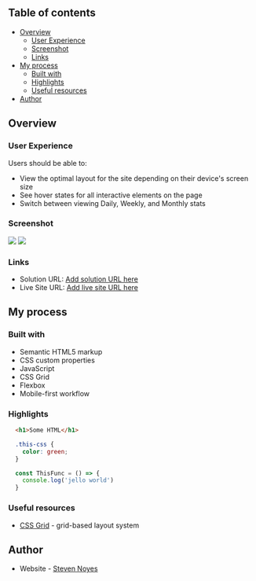## Table of contents

- [Overview](#overview)
  - [User Experience](#user-experience)
  - [Screenshot](#screenshot)
  - [Links](#links)
- [My process](#my-process)
  - [Built with](#built-with)
  - [Highlights](#highlights)
  - [Useful resources](#useful-resources)
- [Author](#author)


## Overview

### User Experience

Users should be able to:

- View the optimal layout for the site depending on their device's screen size
- See hover states for all interactive elements on the page
- Switch between viewing Daily, Weekly, and Monthly stats

### Screenshot

![](./screenshot.jpg)
![](./screenshot.jpg)


### Links

- Solution URL: [Add solution URL here](https://github.com/SteveNoyes/time-tracking-dashboard)
- Live Site URL: [Add live site URL here](https://stevenoyes.github.io/time-tracking-dashboard/)

## My process

### Built with

- Semantic HTML5 markup
- CSS custom properties
- JavaScript
- CSS Grid
- Flexbox
- Mobile-first workflow


### Highlights

```html
  <h1>Some HTML</h1>
```

```css
  .this-css {
    color: green;
  }
```

```js
  const ThisFunc = () => {
    console.log('jello world')
  }
```


### Useful resources

- [CSS Grid](https://www.w3schools.com/css/css_grid.asp) - grid-based layout system


## Author

- Website - [Steven Noyes](https://www.stevenmnoyes.com)